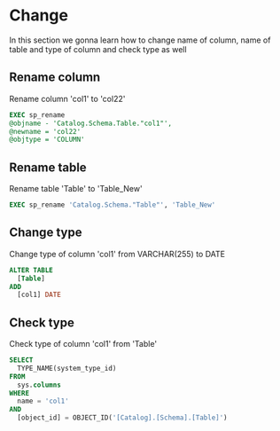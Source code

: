 # Change
In this section we gonna learn how to change name of column, name of table and type of column and check type as well

## Rename column
Rename column 'col1' to 'col22'
```sql
EXEC sp_rename
@objname - 'Catalog.Schema.Table."col1"',
@newname = 'col22'
@objtype = 'COLUMN'
```

## Rename table
Rename table 'Table' to 'Table_New'
```sql
EXEC sp_rename 'Catalog.Schema."Table"', 'Table_New'
```

## Change type
Change type of column 'col1' from VARCHAR(255) to DATE
```sql
ALTER TABLE
  [Table]
ADD
  [col1] DATE
```

## Check type
Check type of column 'col1' from 'Table'
```sql
SELECT 
  TYPE_NAME(system_type_id)
FROM
  sys.columns
WHERE
  name = 'col1'
AND
  [object_id] = OBJECT_ID('[Catalog].[Schema].[Table]')
```
